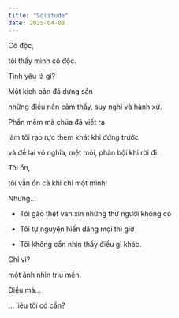 ```yaml
---
title: "Solitude"
date: 2025-04-08
---
```


Cô độc,

tôi thấy mình cô độc.

Tình yêu là gì? 

Một kịch bản đã dựng sẵn

những điều nên cảm thấy, suy nghĩ và hành xử. 

Phần mềm mà chúa đã viết ra

làm tôi rạo rực thèm khát khi đứng trước 

và để lại vô nghĩa, mệt mỏi, phản bội khi rời đi.

Tôi ổn, 

tôi vẫn ổn cả khi chỉ một mình!

Nhưng...

- Tôi gào thét van xin những thứ người không có

- Tôi tự nguyện hiến dâng mọi thì giờ

- Tôi không cần nhìn thấy điều gì khác.

Chỉ vì?

một ánh nhìn trìu mến.

Điều mà...

... liệu tôi có cần?

